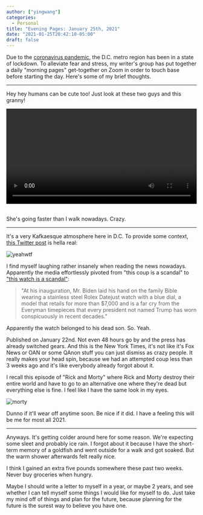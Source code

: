 ```yaml
---
author: ["yingwang"]
categories:
  - Personal
title: "Evening Pages: January 25th, 2021"
date: "2021-01-25T20:42:10-05:00"
draft: false
---
```


Due to the [coronavirus
pandemic](https://en.wikipedia.org/wiki/2019-20_coronavirus_pandemic), the D.C.
metro region has been in a state of lockdown. To alleviate fear and stress, my
writer's group has put together a daily "morning pages" get-together on Zoom in
order to touch base before starting the day. Here's some of my brief thoughts.

---

Hey hey humans can be cute too! Just look at these two guys and this granny!

<!-- https://stackoverflow.com/a/26276254 -->
<video style="width: 100%; width: -moz-available; width: -webkit-fill-available; width: fill-available; max-width: 100%;" controls>
    <source src="/video/posts/2021/01/25/evening_pages.mp4" type="video/mp4">
    Your browser does not support HTML5 video.
</video>
<br/>
<br/>

She's going faster than I walk nowadays. Crazy.

---

It's a very Kafkaesque atmosphere here in D.C. To provide some context, [this
Twitter post](https://twitter.com/dgleick/status/1348058618684440577) is hella
real:

![yeahwtf](/img/posts/2021/01/25/evening_pages.png)

I find myself laughing rather insanely when reading the news nowadays.
Apparently the media effortlessly pivoted from "this coup is a scandal" to
["this watch is a
scandal"](https://www.nytimes.com/2021/01/22/fashion/mens-style/rolex-biden.html):

> "At his inauguration, Mr. Biden laid his hand on the family Bible wearing a
> stainless steel Rolex Datejust watch with a blue dial, a model that retails
> for more than $7,000 and is a far cry from the Everyman timepieces that every
> president not named Trump has worn conspicuously in recent decades."

Apparently the watch belonged to his dead son. So. Yeah.

Published on January 22nd. Not even 48 hours go by and the press has already
switched gears. And this is the New York Times, it's not like it's Fox News or
OAN or some QAnon stuff you can just dismiss as crazy people. It really makes
your head spin, because we had an attempted coup less than 3 weeks ago and it's
like everybody already forgot about it.

I recall this episode of "Rick and Morty" where Rick and Morty destroy their
entire world and have to go to an alternative one where they're dead but
everything else is fine. I feel like I have the same look in my eyes.

![morty](/img/posts/2021/01/25/evening_pages_2.png)

Dunno if it'll wear off anytime soon. Be nice if it did. I have a feeling this
will be me for most all 2021.

---

Anyways. It's getting colder around here for some reason. We're expecting some
sleet and probably ice rain. I forgot about it because I have the short-term
memory of a goldfish and went outside for a walk and got soaked. But the warm
shower afterwards felt really nice.

I think I gained an extra five pounds somewhere these past two weeks. Never buy
groceries when hungry.

Maybe I should write a letter to myself in a year, or maybe 2 years, and see
whether I can tell myself some things I would like for myself to do. Just take
my mind off of things and plan for the future, because planning for the future
is the surest way to believe you have one.
